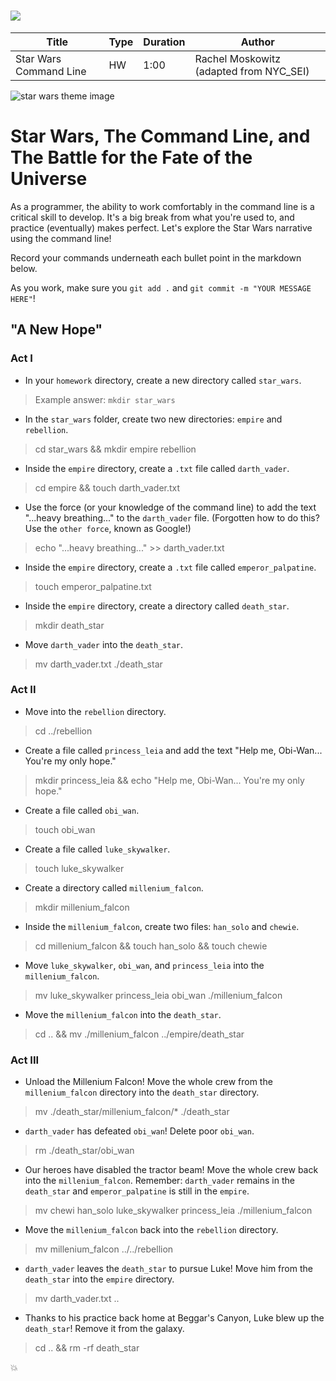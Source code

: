 # ![](https://ga-dash.s3.amazonaws.com/production/assets/logo-9f88ae6c9c3871690e33280fcf557f33.png)

| Title | Type | Duration | Author |
| -- | -- | -- | -- |
| Star Wars Command Line | HW | 1:00 | Rachel Moskowitz (adapted from NYC_SEI) |


![star wars theme image](https://i.ytimg.com/vi/SBW95uQM45U/hqdefault.jpg)

# Star Wars, The Command Line, and The Battle for the Fate of the Universe

As a programmer, the ability to work comfortably in the command line is a critical skill to develop. It's a big break from what you're used to, and practice (eventually) makes perfect. Let's explore the Star Wars narrative using the command line!

Record your commands underneath each bullet point in the markdown below.

As you work, make sure you `git add .` and `git commit -m "YOUR MESSAGE HERE"`!

## "A New Hope"
### Act I

* In your `homework` directory, create a new directory called `star_wars`.

> Example answer: `mkdir star_wars`

* In the `star_wars` folder, create two new directories: `empire` and `rebellion`.
> cd star_wars && mkdir empire rebellion

* Inside the `empire` directory, create a `.txt` file called `darth_vader`.
> cd empire && touch darth_vader.txt

* Use the force (or your knowledge of the command line) to add the text "...heavy breathing..." to the `darth_vader` file. (Forgotten how to do this? Use the `other force`, known as Google!)
> echo "...heavy breathing..." >> darth_vader.txt

* Inside the `empire` directory, create a `.txt` file called `emperor_palpatine`.
> touch emperor_palpatine.txt

* Inside the `empire` directory, create a directory called `death_star`.
> mkdir death_star

* Move `darth_vader` into the `death_star`.
> mv darth_vader.txt ./death_star

### Act II

* Move into the `rebellion` directory.
> cd ../rebellion

* Create a file called `princess_leia` and add the text "Help me, Obi-Wan... You're my only hope."
> mkdir princess_leia && echo "Help me, Obi-Wan... You're my only hope."

* Create a file called `obi_wan`.
> touch obi_wan

* Create a file called `luke_skywalker`.
> touch luke_skywalker

* Create a directory called `millenium_falcon`.
> mkdir millenium_falcon

* Inside the `millenium_falcon`, create two files: `han_solo` and `chewie`.
> cd millenium_falcon && touch han_solo && touch chewie

* Move `luke_skywalker`, `obi_wan`, and `princess_leia` into the `millenium_falcon`.
> mv luke_skywalker princess_leia obi_wan ./millenium_falcon

* Move the `millenium_falcon` into the `death_star`.
> cd .. && mv ./millenium_falcon ../empire/death_star

### Act III

* Unload the Millenium Falcon! Move the whole crew from the `millenium_falcon` directory into the `death_star` directory.
> mv ./death_star/millenium_falcon/* ./death_star

* `darth_vader` has defeated `obi_wan`! Delete poor `obi_wan`.
> rm ./death_star/obi_wan

* Our heroes have disabled the tractor beam! Move the whole crew back into the `millenium_falcon`. Remember: `darth_vader` remains in the `death_star` and `emperor_palpatine` is still in the `empire`.
>  mv chewi han_solo luke_skywalker princess_leia ./millenium_falcon

* Move the `millenium_falcon` back into the `rebellion` directory.
> mv millenium_falcon ../../rebellion

* `darth_vader` leaves the `death_star` to pursue Luke! Move him from the `death_star` into the `empire` directory.
> mv darth_vader.txt ..

* Thanks to his practice back home at Beggar's Canyon, Luke blew up the `death_star`! Remove it from the galaxy.
> cd .. && rm -rf death_star

 :boom:
